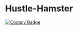 # Hustle-Hamster
[![Codacy Badge](https://api.codacy.com/project/badge/Grade/f12b69a132b944c98672c32c3c33c48b)](https://app.codacy.com/gh/mary0L/Hustle-Hamster?utm_source=github.com&utm_medium=referral&utm_content=mary0L/Hustle-Hamster&utm_campaign=Badge_Grade)